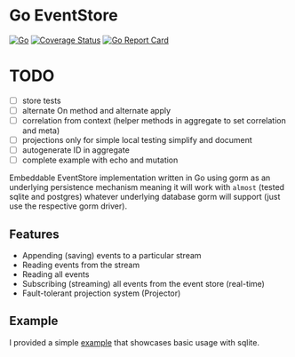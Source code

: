 # Go EventStore

[![Go](https://github.com/aneshas/eventstore/actions/workflows/go.yml/badge.svg?branch=master)](https://github.com/aneshas/eventstore/actions/workflows/go.yml)
[![Coverage Status](https://coveralls.io/repos/github/aneshas/eventstore/badge.svg)](https://coveralls.io/github/aneshas/eventstore)
[![Go Report Card](https://goreportcard.com/badge/github.com/aneshas/eventstore)](https://goreportcard.com/report/github.com/aneshas/eventstore)

# TODO 
- [ ] store tests
- [ ] alternate On method and alternate apply
- [ ] correlation from context (helper methods in aggregate to set correlation and meta)
- [ ] projections only for simple local testing simplify and document
- [ ] autogenerate ID in aggregate
- [ ] complete example with echo and mutation 

Embeddable EventStore implementation written in Go using gorm as an underlying persistence mechanism meaning it will work
with `almost` (tested sqlite and postgres) whatever underlying database gorm will support (just use the respective gorm driver).

## Features

- Appending (saving) events to a particular stream
- Reading events from the stream
- Reading all events
- Subscribing (streaming) all events from the event store (real-time)
- Fault-tolerant projection system (Projector)

## Example

I provided a simple [example](example/) that showcases basic usage with sqlite.
